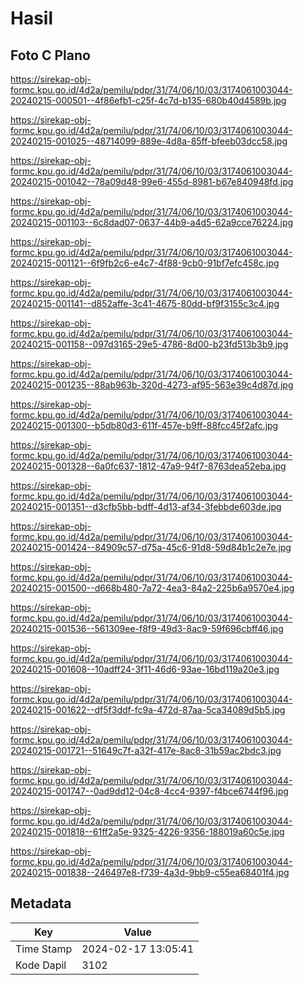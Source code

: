 # Hasil

## Foto C Plano

https://sirekap-obj-formc.kpu.go.id/4d2a/pemilu/pdpr/31/74/06/10/03/3174061003044-20240215-000501--4f86efb1-c25f-4c7d-b135-680b40d4589b.jpg

https://sirekap-obj-formc.kpu.go.id/4d2a/pemilu/pdpr/31/74/06/10/03/3174061003044-20240215-001025--48714099-889e-4d8a-85ff-bfeeb03dcc58.jpg

https://sirekap-obj-formc.kpu.go.id/4d2a/pemilu/pdpr/31/74/06/10/03/3174061003044-20240215-001042--78a09d48-99e6-455d-8981-b67e840948fd.jpg

https://sirekap-obj-formc.kpu.go.id/4d2a/pemilu/pdpr/31/74/06/10/03/3174061003044-20240215-001103--6c8dad07-0637-44b9-a4d5-62a9cce76224.jpg

https://sirekap-obj-formc.kpu.go.id/4d2a/pemilu/pdpr/31/74/06/10/03/3174061003044-20240215-001121--6f9fb2c6-e4c7-4f88-9cb0-91bf7efc458c.jpg

https://sirekap-obj-formc.kpu.go.id/4d2a/pemilu/pdpr/31/74/06/10/03/3174061003044-20240215-001141--d852affe-3c41-4675-80dd-bf9f3155c3c4.jpg

https://sirekap-obj-formc.kpu.go.id/4d2a/pemilu/pdpr/31/74/06/10/03/3174061003044-20240215-001158--097d3165-29e5-4786-8d00-b23fd513b3b9.jpg

https://sirekap-obj-formc.kpu.go.id/4d2a/pemilu/pdpr/31/74/06/10/03/3174061003044-20240215-001235--88ab963b-320d-4273-af95-563e39c4d87d.jpg

https://sirekap-obj-formc.kpu.go.id/4d2a/pemilu/pdpr/31/74/06/10/03/3174061003044-20240215-001300--b5db80d3-611f-457e-b9ff-88fcc45f2afc.jpg

https://sirekap-obj-formc.kpu.go.id/4d2a/pemilu/pdpr/31/74/06/10/03/3174061003044-20240215-001328--6a0fc637-1812-47a9-94f7-8763dea52eba.jpg

https://sirekap-obj-formc.kpu.go.id/4d2a/pemilu/pdpr/31/74/06/10/03/3174061003044-20240215-001351--d3cfb5bb-bdff-4d13-af34-3febbde603de.jpg

https://sirekap-obj-formc.kpu.go.id/4d2a/pemilu/pdpr/31/74/06/10/03/3174061003044-20240215-001424--84909c57-d75a-45c6-91d8-59d84b1c2e7e.jpg

https://sirekap-obj-formc.kpu.go.id/4d2a/pemilu/pdpr/31/74/06/10/03/3174061003044-20240215-001500--d668b480-7a72-4ea3-84a2-225b6a9570e4.jpg

https://sirekap-obj-formc.kpu.go.id/4d2a/pemilu/pdpr/31/74/06/10/03/3174061003044-20240215-001536--561309ee-f8f9-49d3-8ac9-59f696cbff46.jpg

https://sirekap-obj-formc.kpu.go.id/4d2a/pemilu/pdpr/31/74/06/10/03/3174061003044-20240215-001608--10adff24-3f11-46d6-93ae-16bd119a20e3.jpg

https://sirekap-obj-formc.kpu.go.id/4d2a/pemilu/pdpr/31/74/06/10/03/3174061003044-20240215-001622--df5f3ddf-fc9a-472d-87aa-5ca34089d5b5.jpg

https://sirekap-obj-formc.kpu.go.id/4d2a/pemilu/pdpr/31/74/06/10/03/3174061003044-20240215-001721--51649c7f-a32f-417e-8ac8-31b59ac2bdc3.jpg

https://sirekap-obj-formc.kpu.go.id/4d2a/pemilu/pdpr/31/74/06/10/03/3174061003044-20240215-001747--0ad9dd12-04c8-4cc4-9397-f4bce6744f96.jpg

https://sirekap-obj-formc.kpu.go.id/4d2a/pemilu/pdpr/31/74/06/10/03/3174061003044-20240215-001818--61ff2a5e-9325-4226-9356-188019a60c5e.jpg

https://sirekap-obj-formc.kpu.go.id/4d2a/pemilu/pdpr/31/74/06/10/03/3174061003044-20240215-001838--246497e8-f739-4a3d-9bb9-c55ea68401f4.jpg


## Metadata

| Key        | Value               |
| ---------- | ------------------- |
| Time Stamp | 2024-02-17 13:05:41 |
| Kode Dapil | 3102                |



